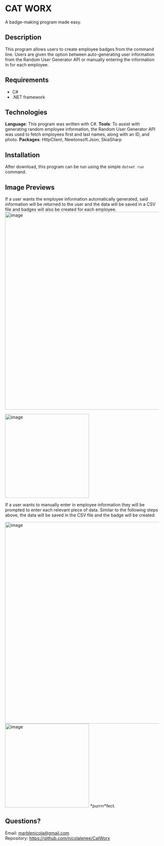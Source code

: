 # CAT WORX
A badge-making program made easy.

## Description
This program allows users to create employee badges from the command line.
Users are given the option between auto-generating user information from the Random User Generator API or manually entering the information in for each employee.

## Requirements
- C#
- .NET framework

## Technologies
**Language**: This program was written with C#.
**Tools**: To assist with generating random employee information, the Random User Generator API was used to fetch employees first and last names, along with an ID, and photo.
**Packages**: HttpClient, Newtonsoft.Json, SkiaSharp

## Installation 
After download, this program can be run using the simple `dotnet run` command.

## Image Previews
If a user wants the employee information automatically generated, said information will be returned to the user and the data will be saved in a CSV file and badges will also be created for each employee.
<img width="648" alt="image" src="https://user-images.githubusercontent.com/86696492/196764255-574ecd74-4b42-43bc-ae30-90c571dc3029.png">


<img width="275" alt="image" src="https://user-images.githubusercontent.com/86696492/196764450-e320311b-4642-45c0-8191-f2d598786837.png">

If a user wants to manually enter in employee information they will be prompted to enter each relevant piece of data. Similar to the following steps above, the data will be saved in the CSV file and the badge will be created.

<img width="661" alt="image" src="https://user-images.githubusercontent.com/86696492/196765857-66ef7eb1-8027-4177-8585-d8f3fa06fe87.png">

<img width="275" alt="image" src="https://user-images.githubusercontent.com/86696492/196765944-e98e1d69-98b7-4c7e-99ab-e31be26d6658.png">
*purrrr*fect.

## Questions?
Email: marblenicola@gmail.com  
Repository: https://github.com/nicolalenee/CatWorx
